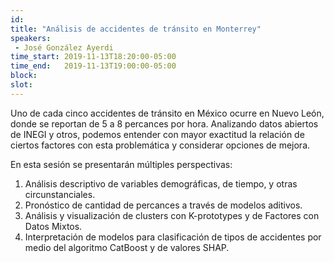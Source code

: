 ```yaml
---
id: 
title: "Análisis de accidentes de tránsito en Monterrey"
speakers:
 - José González Ayerdi
time_start: 2019-11-13T18:20:00-05:00
time_end:   2019-11-13T19:00:00-05:00
block: 
slot: 
---
```


Uno de cada cinco accidentes de tránsito en México ocurre en Nuevo León, donde se reportan de 5 a 8 percances por hora. Analizando datos abiertos de INEGI y otros, podemos entender con mayor exactitud la relación de ciertos factores con esta problemática y considerar opciones de mejora.

En esta sesión se presentarán múltiples perspectivas:

1) Análisis descriptivo de variables demográficas, de tiempo, y otras circunstanciales.
2) Pronóstico de cantidad de percances a través de modelos aditivos.
3) Análisis y visualización de clusters con K-prototypes y de Factores con Datos Mixtos.
4) Interpretación de modelos para clasificación de tipos de accidentes por medio del algoritmo CatBoost y de valores SHAP.